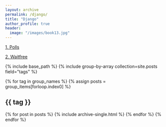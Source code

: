 ```yaml
---
layout: archive
permalink: /django/
title: "Django"
author_profile: true
header:
  image: "/images/book13.jpg"
---
```


[1. Polls](https://www.google.com)

[2. Waitfree](https://www.google.com)



{% include base_path %}
{% include group-by-array collection=site.posts field="tags" %}

{% for tag in group_names %}
  {% assign posts = group_items[forloop.index0] %}
  <h2 id="{{ tag | slugify }}" class="archive__subtitle">{{ tag }}</h2>
  {% for post in posts %}
    {% include archive-single.html %}
  {% endfor %}
{% endfor %}
